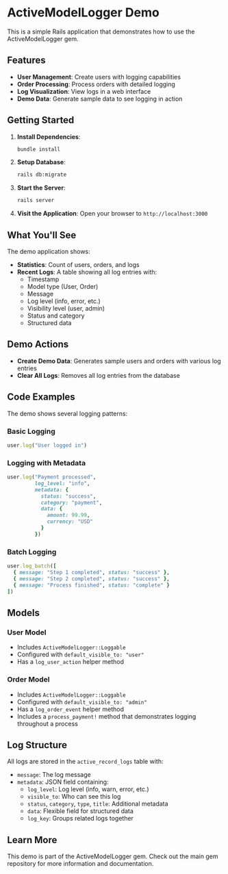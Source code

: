 # ActiveModelLogger Demo

This is a simple Rails application that demonstrates how to use the ActiveModelLogger gem.

## Features

- **User Management**: Create users with logging capabilities
- **Order Processing**: Process orders with detailed logging
- **Log Visualization**: View logs in a web interface
- **Demo Data**: Generate sample data to see logging in action

## Getting Started

1. **Install Dependencies**:
   ```bash
   bundle install
   ```

2. **Setup Database**:
   ```bash
   rails db:migrate
   ```

3. **Start the Server**:
   ```bash
   rails server
   ```

4. **Visit the Application**:
   Open your browser to `http://localhost:3000`

## What You'll See

The demo application shows:

- **Statistics**: Count of users, orders, and logs
- **Recent Logs**: A table showing all log entries with:
  - Timestamp
  - Model type (User, Order)
  - Message
  - Log level (info, error, etc.)
  - Visibility level (user, admin)
  - Status and category
  - Structured data

## Demo Actions

- **Create Demo Data**: Generates sample users and orders with various log entries
- **Clear All Logs**: Removes all log entries from the database

## Code Examples

The demo shows several logging patterns:

### Basic Logging
```ruby
user.log("User logged in")
```

### Logging with Metadata
```ruby
user.log("Payment processed",
         log_level: "info",
         metadata: {
           status: "success",
           category: "payment",
           data: {
             amount: 99.99,
             currency: "USD"
           }
         })
```

### Batch Logging
```ruby
user.log_batch([
  { message: "Step 1 completed", status: "success" },
  { message: "Step 2 completed", status: "success" },
  { message: "Process finished", status: "complete" }
])
```

## Models

### User Model
- Includes `ActiveModelLogger::Loggable`
- Configured with `default_visible_to: "user"`
- Has a `log_user_action` helper method

### Order Model
- Includes `ActiveModelLogger::Loggable`
- Configured with `default_visible_to: "admin"`
- Has a `log_order_event` helper method
- Includes a `process_payment!` method that demonstrates logging throughout a process

## Log Structure

All logs are stored in the `active_record_logs` table with:
- `message`: The log message
- `metadata`: JSON field containing:
  - `log_level`: Log level (info, warn, error, etc.)
  - `visible_to`: Who can see this log
  - `status`, `category`, `type`, `title`: Additional metadata
  - `data`: Flexible field for structured data
  - `log_key`: Groups related logs together

## Learn More

This demo is part of the ActiveModelLogger gem. Check out the main gem repository for more information and documentation.
